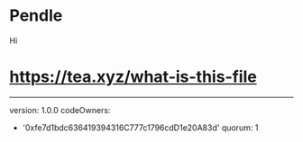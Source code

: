 # Pendle
Hi

# https://tea.xyz/what-is-this-file
---
version: 1.0.0
codeOwners:
  - '0xfe7d1bdc636419394316C777c1796cdD1e20A83d'
quorum: 1
